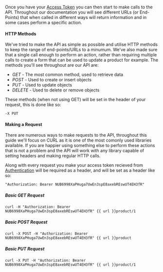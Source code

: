 <!--
@title Making a Call
@author Moltin Ltd
@description A helping hand to get started making API calls
@family Getting Started
@order 1.2
-->
Once you have your [Access Token](/getting-started/authentication) you can then start to make calls to the API. Throughout our documentation you will see different URLs (or End-Points) that when called in different ways will return information and in some cases perform a specific action.


#### HTTP Methods
We've tried to make the API as simple as possible and utilise HTTP methods to keep the range of end-points/URLs to a minumum. We've also made sure that a single call enough to perform an action, rather than requiring multiple calls to create a form that can be used to update a product for example. The methods you'll see throughout are our API are:

* *GET* - The most common method, used to retrieve data
* *POST* - Used to create or insert objects
* *PUT* - Used to update objects
* *DELETE* - Used to delete or remove objects

These methods (when not using GET) will be set in the header of your request, this is done like so:

	-X PUT


#### Making a Request
There are numerous ways to make requests to the API, throughout this guide we'll focus on CURL as it is one of the most comonly used libraries available. If you are happier using something else to perform these actions that is not a problem and the API will work with any library capable of setting headers and making regular HTTP calls.

Along with every request you make your access token recieved from [Authentication](/getting-started/authentication) will be required as a header, and will be set as a header like so:

	"Authorization: Bearer NUB6998XaPHuga7UwEn3spE8axebREswUT4EH3fR"


##### Basic GET Request

	curl -H "Authorization: Bearer NUB6998XaPHuga7UwEn3spE8axebREswUT4EH3fR" {{ url }}product/1


##### Basic POST Request

	curl -X POST -H "Authorization: Bearer NUB6998XaPHuga7UwEn3spE8axebREswUT4EH3fR" {{ url }}product


##### Basic PUT Request

	curl -X PUT -H "Authorization: Bearer NUB6998XaPHuga7UwEn3spE8axebREswUT4EH3fR" {{ url }}product/1
